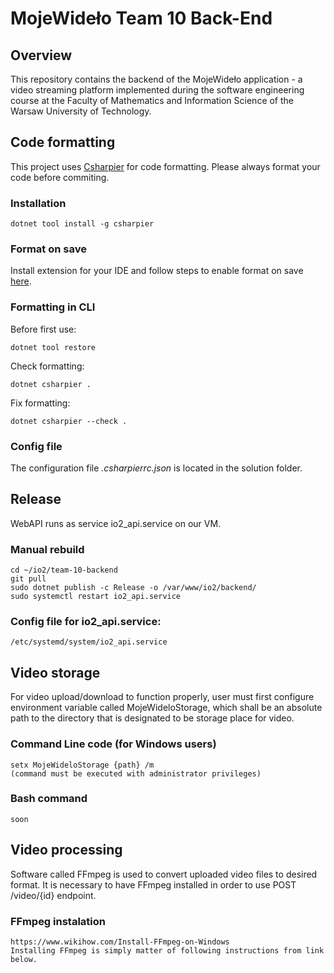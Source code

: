 # MojeWideło Team 10 Back-End

## Overview

This repository contains the backend of the MojeWideło application - a video streaming platform implemented during the software engineering course at the Faculty of Mathematics and Information Science of the Warsaw University of Technology.

## Code formatting

This project uses [Csharpier](https://csharpier.com/) for code formatting. Please always format your code before commiting.

### Installation

    dotnet tool install -g csharpier

### Format on save

Install extension for your IDE and follow steps to enable format on save [here](https://csharpier.com/docs/Editors).

### Formatting in CLI

Before first use:

    dotnet tool restore

Check formatting:

    dotnet csharpier .

Fix formatting:

    dotnet csharpier --check .

### Config file

The configuration file _.csharpierrc.json_ is located in the solution folder.

## Release

WebAPI runs as service io2_api.service on our VM.

### Manual rebuild

    cd ~/io2/team-10-backend
    git pull
    sudo dotnet publish -c Release -o /var/www/io2/backend/
    sudo systemctl restart io2_api.service

### Config file for io2_api.service:

    /etc/systemd/system/io2_api.service
	
## Video storage

For video upload/download to function properly, user must first configure environment variable called MojeWideloStorage, which shall be an absolute path to the directory that is designated to be storage place for video.

### Command Line code (for Windows users)

	setx MojeWideloStorage {path} /m
	(command must be executed with administrator privileges)
	
### Bash command 

	soon
	
## Video processing

Software called FFmpeg is used to convert uploaded video files to desired format. It is necessary to have FFmpeg installed in order to use POST /video/{id} endpoint.

### FFmpeg instalation

	https://www.wikihow.com/Install-FFmpeg-on-Windows
	Installing FFmpeg is simply matter of following instructions from link below.